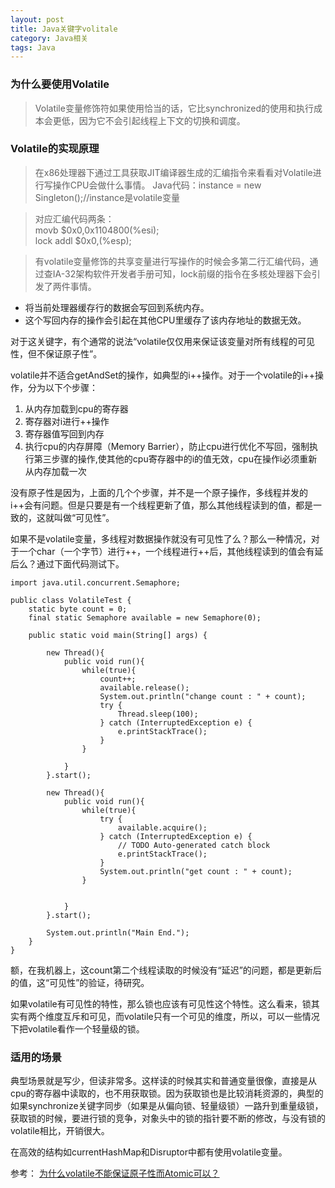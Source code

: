 ---layout: posttitle: Java关键字volitalecategory: Java相关tags: Java---### 为什么要使用Volatile ###> Volatile变量修饰符如果使用恰当的话，它比synchronized的使用和执行成本会更低，因为它不会引起线程上下文的切换和调度。
### Volatile的实现原理 ###
> 在x86处理器下通过工具获取JIT编译器生成的汇编指令来看看对Volatile进行写操作CPU会做什么事情。 Java代码：instance = new Singleton();//instance是volatile变量  
> 对应汇编代码两条：  movb $0x0,0x1104800(%esi);  lock addl $0x0,(%esp);  
> 有volatile变量修饰的共享变量进行写操作的时候会多第二行汇编代码，通过查IA-32架构软件开发者手册可知，lock前缀的指令在多核处理器下会引发了两件事情。
> - 将当前处理器缓存行的数据会写回到系统内存。 - 这个写回内存的操作会引起在其他CPU里缓存了该内存地址的数据无效。  对于这关键字，有个通常的说法“volatile仅仅用来保证该变量对所有线程的可见性，但不保证原子性”。volatile并不适合getAndSet的操作，如典型的i++操作。对于一个volatile的i++操作，分为以下个步骤：1. 从内存加载到cpu的寄存器2. 寄存器对i进行++操作3. 寄存器值写回到内存4. 执行cpu的内存屏障（Memory Barrier），防止cpu进行优化不写回，强制执行第三步骤的操作,使其他的cpu寄存器中的i的值无效，cpu在操作i必须重新从内存加载一次没有原子性是因为，上面的几个个步骤，并不是一个原子操作，多线程并发的i++会有问题。但是只要是有一个线程更新了值，那么其他线程读到的值，都是一致的，这就叫做“可见性”。如果不是volatile变量，多线程对数据操作就没有可见性了么？那么一种情况，对于一个char（一个字节）进行++，一个线程进行++后，其他线程读到的值会有延后么？通过下面代码测试下。```
import java.util.concurrent.Semaphore;public class VolatileTest {	static byte count = 0;	final static Semaphore available = new Semaphore(0);		public static void main(String[] args) {				new Thread(){			public void run(){				while(true){					count++;					available.release();					System.out.println("change count : " + count);					try {						Thread.sleep(100);					} catch (InterruptedException e) {						e.printStackTrace();					}				}			}		}.start();				new Thread(){			public void run(){				while(true){					try {						available.acquire();					} catch (InterruptedException e) {						// TODO Auto-generated catch block						e.printStackTrace();					}					System.out.println("get count : " + count);				}											}		}.start();				System.out.println("Main End.");	}}```额，在我机器上，这count第二个线程读取的时候没有“延迟”的问题，都是更新后的值，这“可见性”的验证，待研究。如果volatile有可见性的特性，那么锁也应该有可见性这个特性。这么看来，锁其实有两个维度互斥和可见，而volatile只有一个可见的维度，所以，可以一些情况下把volatile看作一个轻量级的锁。### 适用的场景 ###典型场景就是写少，但读非常多。这样读的时候其实和普通变量很像，直接是从cpu的寄存器中读取的，也不用获取锁。因为获取锁也是比较消耗资源的，典型的如果synchronize关键字同步（如果是从偏向锁、轻量级锁）一路升到重量级锁，获取锁的时候，要进行锁的竞争，对象头中的锁的指针要不断的修改，与没有锁的volatile相比，开销很大。在高效的结构如currentHashMap和Disruptor中都有使用volatile变量。参考：[为什么volatile不能保证原子性而Atomic可以？](http://www.cnblogs.com/Mainz/p/3556430.html)